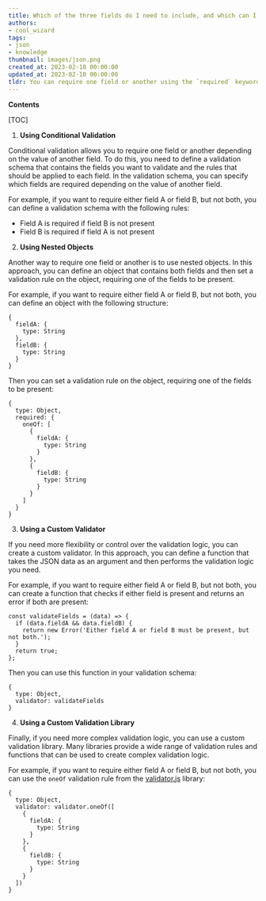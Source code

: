 ```yaml
---
title: Which of the three fields do I need to include, and which can I leave out?
authors:
- cool_wizard
tags:
- json
- knowledge
thumbnail: images/json.png
created_at: 2023-02-10 00:00:00
updated_at: 2023-02-10 00:00:00
tldr: You can require one field or another using the `required` keyword in the JSON schema.
---
```


**Contents**

[TOC]

1. **Using Conditional Validation**

Conditional validation allows you to require one field or another depending on the value of another field. To do this, you need to define a validation schema that contains the fields you want to validate and the rules that should be applied to each field. In the validation schema, you can specify which fields are required depending on the value of another field.

For example, if you want to require either field A or field B, but not both, you can define a validation schema with the following rules:

- Field A is required if field B is not present
- Field B is required if field A is not present

2. **Using Nested Objects**

Another way to require one field or another is to use nested objects. In this approach, you can define an object that contains both fields and then set a validation rule on the object, requiring one of the fields to be present.

For example, if you want to require either field A or field B, but not both, you can define an object with the following structure:

```
{
  fieldA: {
    type: String
  },
  fieldB: {
    type: String
  }
}
```

Then you can set a validation rule on the object, requiring one of the fields to be present:

```
{
  type: Object,
  required: {
    oneOf: [
      {
        fieldA: {
          type: String
        }
      },
      {
        fieldB: {
          type: String
        }
      }
    ]
  }
}
```

3. **Using a Custom Validator**

If you need more flexibility or control over the validation logic, you can create a custom validator. In this approach, you can define a function that takes the JSON data as an argument and then performs the validation logic you need.

For example, if you want to require either field A or field B, but not both, you can create a function that checks if either field is present and returns an error if both are present:

```
const validateFields = (data) => {
  if (data.fieldA && data.fieldB) {
    return new Error('Either field A or field B must be present, but not both.');
  }
  return true;
};
```

Then you can use this function in your validation schema:

```
{
  type: Object,
  validator: validateFields
}
```

4. **Using a Custom Validation Library**

Finally, if you need more complex validation logic, you can use a custom validation library. Many libraries provide a wide range of validation rules and functions that can be used to create complex validation logic.

For example, if you want to require either field A or field B, but not both, you can use the `oneOf` validation rule from the [validator.js](https://github.com/chriso/validator.js) library:

```
{
  type: Object,
  validator: validator.oneOf([
    {
      fieldA: {
        type: String
      }
    },
    {
      fieldB: {
        type: String
      }
    }
  ])
}
```
